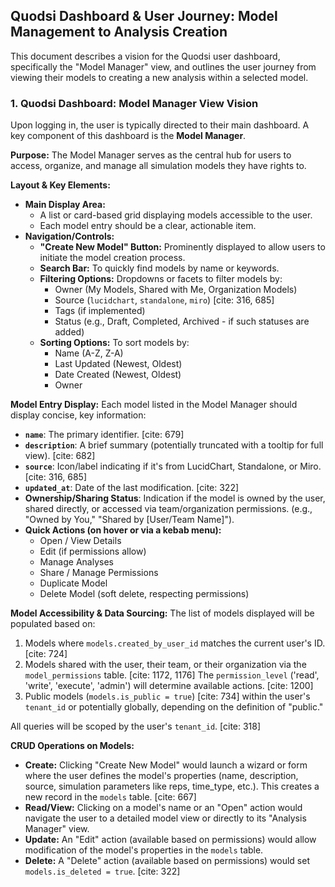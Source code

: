 ## Quodsi Dashboard & User Journey: Model Management to Analysis Creation

This document describes a vision for the Quodsi user dashboard, specifically the "Model Manager" view, and outlines the user journey from viewing their models to creating a new analysis within a selected model.

### 1. Quodsi Dashboard: Model Manager View Vision

Upon logging in, the user is typically directed to their main dashboard. A key component of this dashboard is the **Model Manager**.

**Purpose:**
The Model Manager serves as the central hub for users to access, organize, and manage all simulation models they have rights to.

**Layout & Key Elements:**

* **Main Display Area:**
    * A list or card-based grid displaying models accessible to the user.
    * Each model entry should be a clear, actionable item.
* **Navigation/Controls:**
    * **"Create New Model" Button:** Prominently displayed to allow users to initiate the model creation process.
    * **Search Bar:** To quickly find models by name or keywords.
    * **Filtering Options:** Dropdowns or facets to filter models by:
        * Owner (My Models, Shared with Me, Organization Models)
        * Source (`lucidchart`, `standalone`, `miro`) [cite: 316, 685]
        * Tags (if implemented)
        * Status (e.g., Draft, Completed, Archived - if such statuses are added)
    * **Sorting Options:** To sort models by:
        * Name (A-Z, Z-A)
        * Last Updated (Newest, Oldest)
        * Date Created (Newest, Oldest)
        * Owner

**Model Entry Display:**
Each model listed in the Model Manager should display concise, key information:

* **`name`**: The primary identifier. [cite: 679]
* **`description`**: A brief summary (potentially truncated with a tooltip for full view). [cite: 682]
* **`source`**: Icon/label indicating if it's from LucidChart, Standalone, or Miro. [cite: 316, 685]
* **`updated_at`**: Date of the last modification. [cite: 322]
* **Ownership/Sharing Status**: Indication if the model is owned by the user, shared directly, or accessed via team/organization permissions. (e.g., "Owned by You," "Shared by \[User/Team Name]").
* **Quick Actions (on hover or via a kebab menu):**
    * Open / View Details
    * Edit (if permissions allow)
    * Manage Analyses
    * Share / Manage Permissions
    * Duplicate Model
    * Delete Model (soft delete, respecting permissions)

**Model Accessibility & Data Sourcing:**
The list of models displayed will be populated based on:

1.  Models where `models.created_by_user_id` matches the current user's ID. [cite: 724]
2.  Models shared with the user, their team, or their organization via the `model_permissions` table. [cite: 1172, 1176] The `permission_level` ('read', 'write', 'execute', 'admin') will determine available actions. [cite: 1200]
3.  Public models (`models.is_public = true`) [cite: 734] within the user's `tenant_id` or potentially globally, depending on the definition of "public."

All queries will be scoped by the user's `tenant_id`. [cite: 318]

**CRUD Operations on Models:**

* **Create:** Clicking "Create New Model" would launch a wizard or form where the user defines the model's properties (name, description, source, simulation parameters like reps, time_type, etc.). This creates a new record in the `models` table. [cite: 667]
* **Read/View:** Clicking on a model's name or an "Open" action would navigate the user to a detailed model view or directly to its "Analysis Manager" view.
* **Update:** An "Edit" action (available based on permissions) would allow modification of the model's properties in the `models` table.
* **Delete:** A "Delete" action (available based on permissions) would set `models.is_deleted = true`. [cite: 322]

